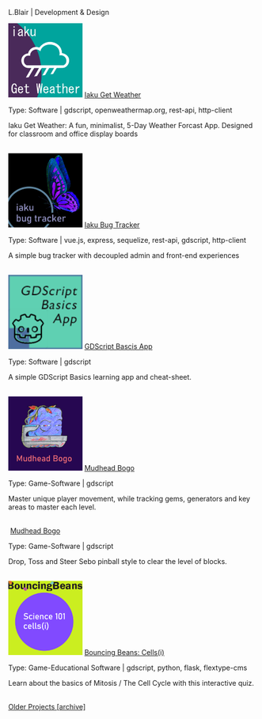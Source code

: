 L.Blair | Development &amp; Design

<img src="images/icon_512.png" alt="" width="150px"/>
<a href="https://lenardblair.github.io/get_weather" target="_blank">Iaku Get Weather</a>
<p>Type: Software | gdscript, openweathermap.org, rest-api, http-client</p>
<p>Iaku Get Weather: A fun, minimalist, 5-Day Weather Forcast App. Designed for classroom and office display boards</p>
<br>

<img src="images/bug_tracker_icon_512.png" alt="" width="150px"/>
<a href="https://github.com/lenardblair/iaku_bug_tracker" target="_blank">Iaku Bug Tracker</a>
<p>Type: Software | vue.js, express, sequelize, rest-api, gdscript, http-client</p>
<p>A simple bug tracker with decoupled admin and front-end experiences</p>

<br>

<img src="images/logo.png" alt="" width="150px"/>
<a href="https://tools-and-projects.itch.io/gdscript-basics-app" target="_blank">GDScript Bascis App</a>
<p>Type: Software | gdscript</p>
<p>A simple GDScript Basics learning app and cheat-sheet.</p>

<br>

<img src="images/bogo_ico_512.png" alt="" width="150px"/>
<a href="https://rustyraygun.github.io/mudhead_bogo.html" target="_blank">Mudhead Bogo</a>
<p>Type: Game-Software | gdscript</p>
<p>Master unique player movement, while tracking gems, generators and key areas to master each level.</p>

<br>

<img src="images/sebo_banner.jpg" alt="" width="150px"/>
<a href="https://rustyraygun.github.io/sebo.html" target="_blank">Mudhead Bogo</a>
<p>Type: Game-Software | gdscript</p>
<p>Drop, Toss and Steer Sebo pinball style to clear the level of blocks.</p>

<br>

<img src="images/cells_icon_512png.png" alt="" width="150px"/>
<a href="https://github.com/lenardblair/bouncingbeans_cells_1" target="_blank">Bouncing Beans: Cells(i)</a>
<p>Type: Game-Educational Software | gdscript, python, flask, flextype-cms</p>
<p>Learn about the basics of Mitosis / The Cell Cycle with this interactive quiz.</p>

<br>
<a href="https://lenardblair.github.io/development_portfolio/index.html" alt="older-projects" target="_blank">Older Projects [archive]</a>


